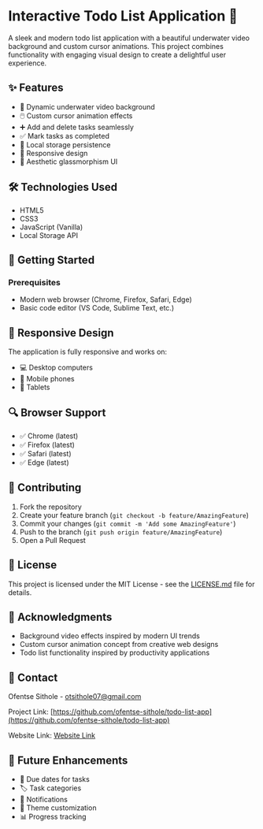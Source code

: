 # Interactive Todo List Application 📝

A sleek and modern todo list application with a beautiful underwater video background and custom cursor animations. This project combines functionality with engaging visual design to create a delightful user experience.

## ✨ Features

- 🎥 Dynamic underwater video background
- 🖱️ Custom cursor animation effects
- ➕ Add and delete tasks seamlessly
- ✅ Mark tasks as completed
- 💾 Local storage persistence
- 📱 Responsive design
- 🌊 Aesthetic glassmorphism UI

## 🛠️ Technologies Used

- HTML5
- CSS3
- JavaScript (Vanilla)
- Local Storage API

## 🚀 Getting Started

### Prerequisites

- Modern web browser (Chrome, Firefox, Safari, Edge)
- Basic code editor (VS Code, Sublime Text, etc.)



## 📱 Responsive Design

The application is fully responsive and works on:
* 💻 Desktop computers
* 📱 Mobile phones
* 📲 Tablets

## 🔍 Browser Support

* ✅ Chrome (latest)
* ✅ Firefox (latest)
* ✅ Safari (latest)
* ✅ Edge (latest)

## 🤝 Contributing

1. Fork the repository
2. Create your feature branch (`git checkout -b feature/AmazingFeature`)
3. Commit your changes (`git commit -m 'Add some AmazingFeature'`)
4. Push to the branch (`git push origin feature/AmazingFeature`)
5. Open a Pull Request

## 📝 License

This project is licensed under the MIT License - see the [LICENSE.md](LICENSE.md) file for details.

## 👏 Acknowledgments

* Background video effects inspired by modern UI trends
* Custom cursor animation concept from creative web designs
* Todo list functionality inspired by productivity applications

## 📧 Contact

Ofentse Sithole -  otsithole07@gmail.com

Project Link: [https://github.com/ofentse-sithole/todo-list-app](https://github.com/ofentse-sithole/todo-list-app)

Website Link: [Website Link](to-do-list-yip2.onrender.com)

## 🚀 Future Enhancements

* 📅 Due dates for tasks
* 🏷️ Task categories
* 🔔 Notifications
* 🌈 Theme customization
* 📊 Progress tracking
